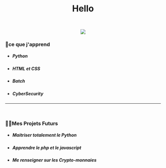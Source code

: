 <p><h1 align="center">Hello</h1></p>
<br>
<p align="center">
  <img src="https://discord.c99.nl/widget/theme-4/347487369777381377.png">
  <br>
</p>
<h3></h3>
<h3><strong>🌱ce que j'apprend</strong></h3>
<ul>
    <li>
        <p><h5>Python</h5></p>
    </li>
    <li>
        <p><h5>HTML et CSS</h5></p>
    </li>
    <li>
        <p><h5>Batch</h5></p>
    </li>
    <li>
        <p><h5>CyberSecurity</h5></p>
    </li>
</ul>
<hr>
<br>
<h3><strong>👨‍💻Mes Projets Futurs</strong></h3> 
<ul>
    <li>
        <p><h5>Maitriser totalement le Python</h5></p>
    </li>
    <li>
        <p><h5>Apprendre le php et le javascript</h5></p>
    </li>
    <li>
        <p><h5>Me renseigner sur les Crypto-monnaies</h5></p>
    </li>
</ul>



